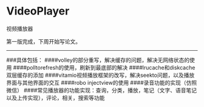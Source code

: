 # VideoPlayer
视频播放器

第一版完成，下周开始写论文。

---
###具体包括：
####volley的部分重写，解决缓存的问题，解决无网络状态的使用
####polltorefresh的使用，刷新到最底部的解决
####lrucache和diskcache双层缓存的添加
####vitamio视频播放框架的改写，解决seekto问题，以及播放界面与其他界面的交互
####robo injectview的使用
####录音功能的实现（仿照微信）
####常见播放器的功能实现：查询，分类，播放，笔记（文字、语音笔记以及上传实现），评论，相关，搜索等功能
